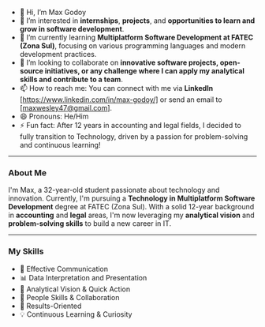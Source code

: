 - 👋 Hi, I’m Max Godoy
- 👀 I’m interested in **internships**, **projects**, and **opportunities to learn and grow in software development**.
- 🌱 I’m currently learning **Multiplatform Software Development at FATEC (Zona Sul)**, focusing on various programming languages and modern development practices.
- 💞️ I’m looking to collaborate on **innovative software projects, open-source initiatives, or any challenge where I can apply my analytical skills and contribute to a team**.
- 📫 How to reach me: You can connect with me via **LinkedIn** [https://www.linkedin.com/in/max-godoy/] or send an email to [maxwesley47@gmail.com].
- 😄 Pronouns: He/Him
- ⚡ Fun fact: After 12 years in accounting and legal fields, I decided to fully transition to Technology, driven by a passion for problem-solving and continuous learning!

---

### About Me

I'm Max, a 32-year-old student passionate about technology and innovation. Currently, I'm pursuing a **Technology in Multiplatform Software Development** degree at FATEC (Zona Sul). With a solid 12-year background in **accounting** and **legal** areas, I'm now leveraging my **analytical vision** and **problem-solving skills** to build a new career in IT.

---

### My Skills

* 💬 Effective Communication
* 📊 Data Interpretation and Presentation
* 🧩 Analytical Vision & Quick Action
* 🤝 People Skills & Collaboration
* 🚀 Results-Oriented
* 💡 Continuous Learning & Curiosity
